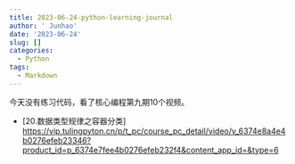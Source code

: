 ```yaml
---
title: 2023-06-24-python-learning-journal
author: ' Junhao'
date: '2023-06-24'
slug: []
categories:
  - Python
tags:
  - Markdown
---
```

  今天没有练习代码，看了核心编程第九期10个视频。
  
* [20.数据类型规律之容器分类]
https://vip.tulingpyton.cn/p/t_pc/course_pc_detail/video/v_6374e8a4e4b0276efeb23346?product_id=p_6374e7fee4b0276efeb232f4&content_app_id=&type=6